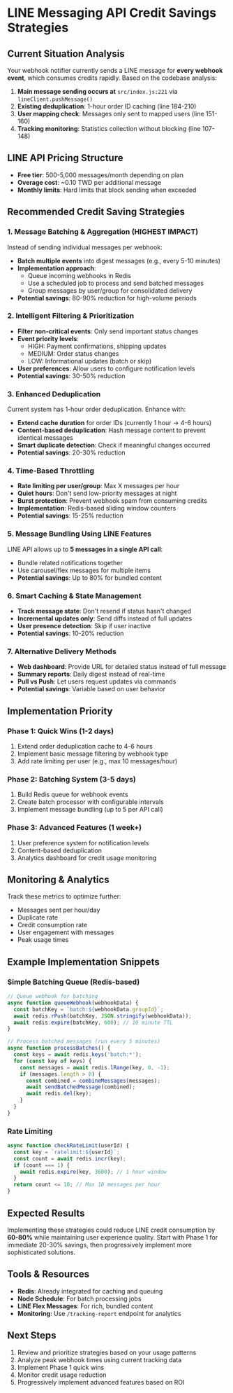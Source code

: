 # LINE Messaging API Credit Savings Strategies

## Current Situation Analysis

Your webhook notifier currently sends a LINE message for **every webhook event**, which consumes credits rapidly. Based on the codebase analysis:

1. **Main message sending occurs at** `src/index.js:221` via `lineClient.pushMessage()`
2. **Existing deduplication**: 1-hour order ID caching (line 184-210)
3. **User mapping check**: Messages only sent to mapped users (line 151-160)
4. **Tracking monitoring**: Statistics collection without blocking (line 107-148)

## LINE API Pricing Structure

- **Free tier**: 500-5,000 messages/month depending on plan
- **Overage cost**: ~0.10 TWD per additional message
- **Monthly limits**: Hard limits that block sending when exceeded

## Recommended Credit Saving Strategies

### 1. **Message Batching & Aggregation** (HIGHEST IMPACT)
Instead of sending individual messages per webhook:
- **Batch multiple events** into digest messages (e.g., every 5-10 minutes)
- **Implementation approach**:
  - Queue incoming webhooks in Redis
  - Use a scheduled job to process and send batched messages
  - Group messages by user/group for consolidated delivery
- **Potential savings**: 80-90% reduction for high-volume periods

### 2. **Intelligent Filtering & Prioritization**
- **Filter non-critical events**: Only send important status changes
- **Event priority levels**: 
  - HIGH: Payment confirmations, shipping updates
  - MEDIUM: Order status changes
  - LOW: Informational updates (batch or skip)
- **User preferences**: Allow users to configure notification levels
- **Potential savings**: 30-50% reduction

### 3. **Enhanced Deduplication** 
Current system has 1-hour order deduplication. Enhance with:
- **Extend cache duration** for order IDs (currently 1 hour → 4-6 hours)
- **Content-based deduplication**: Hash message content to prevent identical messages
- **Smart duplicate detection**: Check if meaningful changes occurred
- **Potential savings**: 20-30% reduction

### 4. **Time-Based Throttling**
- **Rate limiting per user/group**: Max X messages per hour
- **Quiet hours**: Don't send low-priority messages at night
- **Burst protection**: Prevent webhook spam from consuming credits
- **Implementation**: Redis-based sliding window counters
- **Potential savings**: 15-25% reduction

### 5. **Message Bundling Using LINE Features**
LINE API allows up to **5 messages in a single API call**:
- Bundle related notifications together
- Use carousel/flex messages for multiple items
- **Potential savings**: Up to 80% for bundled content

### 6. **Smart Caching & State Management**
- **Track message state**: Don't resend if status hasn't changed
- **Incremental updates only**: Send diffs instead of full updates
- **User presence detection**: Skip if user inactive
- **Potential savings**: 10-20% reduction

### 7. **Alternative Delivery Methods**
- **Web dashboard**: Provide URL for detailed status instead of full message
- **Summary reports**: Daily digest instead of real-time
- **Pull vs Push**: Let users request updates via commands
- **Potential savings**: Variable based on user behavior

## Implementation Priority

### Phase 1: Quick Wins (1-2 days)
1. Extend order deduplication cache to 4-6 hours
2. Implement basic message filtering by webhook type
3. Add rate limiting per user (e.g., max 10 messages/hour)

### Phase 2: Batching System (3-5 days)
1. Build Redis queue for webhook events
2. Create batch processor with configurable intervals
3. Implement message bundling (up to 5 per API call)

### Phase 3: Advanced Features (1 week+)
1. User preference system for notification levels
2. Content-based deduplication
3. Analytics dashboard for credit usage monitoring

## Monitoring & Analytics

Track these metrics to optimize further:
- Messages sent per hour/day
- Duplicate rate
- Credit consumption rate
- User engagement with messages
- Peak usage times

## Example Implementation Snippets

### Simple Batching Queue (Redis-based)
```javascript
// Queue webhook for batching
async function queueWebhook(webhookData) {
  const batchKey = `batch:${webhookData.groupId}`;
  await redis.rPush(batchKey, JSON.stringify(webhookData));
  await redis.expire(batchKey, 600); // 10 minute TTL
}

// Process batched messages (run every 5 minutes)
async function processBatches() {
  const keys = await redis.keys('batch:*');
  for (const key of keys) {
    const messages = await redis.lRange(key, 0, -1);
    if (messages.length > 0) {
      const combined = combineMessages(messages);
      await sendBatchedMessage(combined);
      await redis.del(key);
    }
  }
}
```

### Rate Limiting
```javascript
async function checkRateLimit(userId) {
  const key = `ratelimit:${userId}`;
  const count = await redis.incr(key);
  if (count === 1) {
    await redis.expire(key, 3600); // 1 hour window
  }
  return count <= 10; // Max 10 messages per hour
}
```

## Expected Results

Implementing these strategies could reduce LINE credit consumption by **60-80%** while maintaining user experience quality. Start with Phase 1 for immediate 20-30% savings, then progressively implement more sophisticated solutions.

## Tools & Resources

- **Redis**: Already integrated for caching and queuing
- **Node Schedule**: For batch processing jobs
- **LINE Flex Messages**: For rich, bundled content
- **Monitoring**: Use `/tracking-report` endpoint for analytics

## Next Steps

1. Review and prioritize strategies based on your usage patterns
2. Analyze peak webhook times using current tracking data
3. Implement Phase 1 quick wins
4. Monitor credit usage reduction
5. Progressively implement advanced features based on ROI